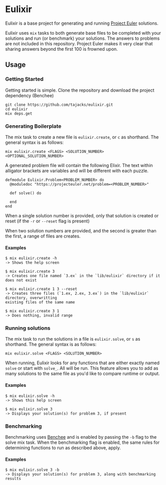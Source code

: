 # Eulixir

Eulixir is a base project for generating and running [Project Euler](https://projecteuler.net) solutions.

Eulixir uses `mix` tasks to both generate base files to be completed with your solutions and run (or benchmark) your
solutions. The answers to problems are not included in this repository. Project Euler makes it very clear that sharing 
answers beyond the first 100 is frowned upon.

## Usage

### Getting Started

Getting started is simple. Clone the repository and download the project dependency (Benchee)

```
git clone https://github.com/tajacks/eulixir.git
cd eulixir
mix deps.get
```

### Generating Boilerplate

The mix task to create a new file is `eulixir.create`, or `c` as shorthand. The general syntax is as follows:

`mix eulixir.create <FLAGS> <SOLUTION_NUMBER> <OPTIONAL_SOLUTION_NUMBER>`

A generated problem file will contain the following Elixir. The text within alligator brackets are variables and will be different with each puzzle.

```
defmodule Eulixir.Problem<PROBLEM_NUMBER> do
  @moduledoc "https://projecteuler.net/problem=<PROBLEM_NUMBER>"

  def solve() do
  
  end
end
```

When a single solution number is provided, only that solution is created or reset (if the `-r` or `--reset` flag
is present)

When two solution numbers are provided, and the second is greater than the first, a range of files are creates. 

#### Examples 

```
$ mix eulixir.create -h 
-> Shows the help screen

$ mix eulixir.create 3
-> Creates one file named `3.ex` in the `lib/eulixir` directory if it does not exist

$ mix eulixir.create 1 3 --reset
-> Creates three files (`1.ex, 2.ex, 3.ex`) in the `lib/eulixir` directory, overwritting 
existing files of the same name

$ mix eulixir.create 3 1
-> Does nothing, invalid range
```

### Running solutions

The mix task to run the solutions in a file is `eulixir.solve`, or `s` as shorthand. The general syntax is as follows:

`mix eulixir.solve <FLAGS> <SOLUTION_NUMBER>`

When running, Eulixir looks for any functions that are either exactly named `solve` or start with `solve_`. All will 
be run. This feature allows you to add as many solutions to the same file as you'd like to compare runtime or output.

#### Examples

```
$ mix eulixir.solve -h
-> Shows this help screen

$ mix eulixir.solve 3
-> Displays your solution(s) for problem 3, if present
```

### Benchmarking

Benchmarking uses [Benchee](https://hexdocs.pm/benchee/Benchee.html) and is enabled by passing the `-b` flag to the 
solve mix task. When the benchmarking flag is enabled, the same rules for determining functions to run as described 
above, apply. 

#### Examples

```
$ mix eulixir.solve 3 -b 
-> Displays your solution(s) for problem 3, along with benchmarking results
```
